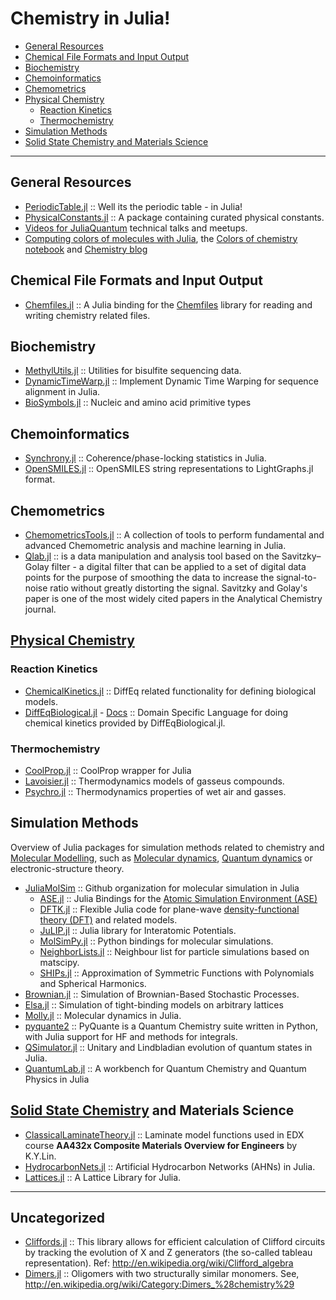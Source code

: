 # Chemistry in Julia!
+ [General Resources](#general-resources)
+ [Chemical File Formats and Input Output](#chemical-file-formats-and-input-output)
+ [Biochemistry](#biochemistry)
+ [Chemoinformatics](#chemoinformatics)
+ [Chemometrics](#chemometrics)
+ [Physical Chemistry](#physical-chemistry)
   - [Reaction Kinetics](#reaction-kinetics)
   - [Thermochemistry](#thermochemistry)
+ [Simulation Methods](#simulation-methods)
+ [Solid State Chemistry and Materials Science](#solid-state-chemistry-and-materials-science)

----

## General Resources
+ [PeriodicTable.jl](https://github.com/JuliaPhysics/PeriodicTable.jl) :: Well its the periodic table - in Julia!
+ [PhysicalConstants.jl](https://github.com/JuliaPhysics/PhysicalConstants.jl) :: A package containing curated physical constants.
+ [Videos for JuliaQuantum](https://www.youtube.com/channel/UCXeOiWjj3rcYUQqfgelTDWQ) technical talks and meetups.
+ [Computing colors of molecules with Julia](https://github.com/jiahao/ijulia-notebooks), the [Colors of chemistry notebook](http://jiahao.github.io/julia-blog/2014/06/09/the-colors-of-chemistry.html) and [Chemistry blog](http://jiahao.github.io/julia-blog/)

## Chemical File Formats and Input Output
+ [Chemfiles.jl](https://github.com/chemfiles/Chemfiles.jl) :: A Julia binding for the [Chemfiles](https://github.com/chemfiles/chemfiles) library for reading and writing chemistry related files.


## Biochemistry
+ [MethylUtils.jl](https://github.com/nw11/MethylUtils.jl) :: Utilities for bisulfite sequencing data.
+ [DynamicTimeWarp.jl](https://github.com/joefowler/DynamicTimeWarp.jl) :: Implement Dynamic Time Warping for sequence alignment in Julia.
+ [BioSymbols.jl](https://github.com/BioJulia/BioSymbols.jl) :: Nucleic and amino acid primitive types 


## Chemoinformatics
+ [Synchrony.jl](https://github.com/simonster/Synchrony.jl) :: Coherence/phase-locking statistics in Julia.
+ [OpenSMILES.jl](https://github.com/caseykneale/OpenSMILES.jl) :: OpenSMILES string representations to LightGraphs.jl format.


## Chemometrics
+ [ChemometricsTools.jl](https://github.com/caseykneale/ChemometricsTools.jl) :: A collection of tools to perform fundamental and advanced Chemometric analysis and machine learning in Julia.
+ [Qlab.jl](https://github.com/blakejohnson/Qlab.jl) :: is a data manipulation and analysis tool based on the Savitzky–Golay filter - a digital filter that can be applied to a set of digital data points for the purpose of smoothing the data to increase the signal-to-noise ratio without greatly distorting the signal. Savitzky and Golay's paper is one of the most widely cited papers in the Analytical Chemistry journal.

## [Physical Chemistry](https://en.wikipedia.org/wiki/Category:Physical_chemistry)

### Reaction Kinetics
+ [ChemicalKinetics.jl](https://github.com/papamarkou/ChemicalKinetics.jl) ::  DiffEq related functionality for defining biological models.
+ [DiffEqBiological.jl](https://github.com/SciML/DiffEqBiological.jl) - [Docs](https://docs.sciml.ai/v5.0/models/biological.html) :: Domain Specific Language for doing chemical kinetics provided by DiffEqBiological.jl.

### Thermochemistry
+ [CoolProp.jl](https://github.com/CoolProp/CoolProp.jl) :: CoolProp wrapper for Julia
+ [Lavoisier.jl](https://github.com/longemen3000/lavoisier) :: Thermodynamics models of gasseus compounds.
+ [Psychro.jl](https://github.com/pjabardo/Psychro.jl) :: Thermodynamics properties of wet air and gasses.


## Simulation Methods
Overview of Julia packages for simulation methods related to chemistry and
[Molecular Modelling](https://en.wikipedia.org/wiki/Category:Molecular_modelling),
such as [Molecular dynamics](https://en.wikipedia.org/wiki/Molecular_dynamics),
[Quantum dynamics](https://en.wikipedia.org/wiki/Quantum_dynamics) or electronic-structure theory.

 + [JuliaMolSim](https://github.com/JuliaMolSim) :: Github organization for molecular simulation in Julia
      - [ASE.jl](https://github.com/JuliaMolSim/ASE.jl) :: Julia Bindings for the [Atomic Simulation Environment (ASE)](https://wiki.fysik.dtu.dk/ase)
      - [DFTK.jl](https://github.com/JuliaMolSim/DFTK.jl) :: Flexible Julia code for plane-wave [density-functional theory (DFT)](https://en.wikipedia.org/wiki/Density_functional_theory) and related models.
      - [JuLIP.jl](https://github.com/JuliaMolSim/JuLIP.jl) :: Julia library for Interatomic Potentials.
      - [MolSimPy.jl](https://github.com/JuliaMolSim/MolSimPy.jl) :: Python bindings for molecular simulations.
      - [NeighborLists.jl](https://github.com/JuliaMolSim/NeighborLists.jl) :: Neighbour list for particle simulations based on matscipy.
      - [SHIPs.jl](https://github.com/JuliaMolSim/SHIPs.jl) :: Approximation of Symmetric Functions with Polynomials and Spherical Harmonics.
+ [Brownian.jl](https://github.com/UniversityofWarwick/Brownian.jl) :: Simulation of Brownian-Based Stochastic Processes.
+ [Elsa.jl](https://github.com/pablosanjose/Elsa.jl) :: Simulation of tight-binding models on arbitrary lattices
+ [Molly.jl](https://github.com/jgreener64/Molly.jl) :: Molecular dynamics in Julia.
+ [pyquante2](https://github.com/rpmuller/pyquante2/) :: PyQuante is a Quantum Chemistry suite written in Python, with Julia support for HF and methods for integrals. 
+ [QSimulator.jl](https://github.com/BBN-Q/QSimulator.jl) :: Unitary and Lindbladian evolution of quantum states in Julia.
+ [QuantumLab.jl](https://github.com/vonDonnerstein/QuantumLab.jl) :: A workbench for Quantum Chemistry and Quantum Physics in Julia


## [Solid State Chemistry](https://en.wikipedia.org/wiki/Solid-state_chemistry) and Materials Science
+ [ClassicalLaminateTheory.jl](https://github.com/goedman/ClassicalLaminateTheory.jl) :: Laminate model functions used in EDX course __AA432x Composite Materials Overview for Engineers__ by K.Y.Lin.
+ [HydrocarbonNets.jl](https://github.com/Ismael-VC/HydrocarbonNets.jl) :: Artificial Hydrocarbon Networks (AHNs) in Julia.
+ [Lattices.jl](https://github.com/JuliaPhysics/Lattices.jl) :: A Lattice Library for Julia.


----

## Uncategorized

+ [Cliffords.jl](https://github.com/BBN-Q/Cliffords.jl) :: This library allows for efficient calculation of Clifford circuits by tracking the evolution of X and Z generators (the so-called tableau representation). Ref: http://en.wikipedia.org/wiki/Clifford_algebra
+ [Dimers.jl](https://github.com/sswatson/Dimers.jl) :: Oligomers with two structurally similar monomers. See, http://en.wikipedia.org/wiki/Category:Dimers_%28chemistry%29
